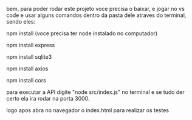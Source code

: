 bem, para poder rodar este projeto voce precisa o baixar, e jogar no vs code e usar alguns comandos dentro da pasta dele atraves do terminal, sendo eles:

npm install (voce precisa ter node instalado no computador)

npm install express

npm install sqlite3

npm install axios

npm install cors 

para executar a API digite "node src/index.js" no terminal e se tudo der certo ela ira rodar na porta 3000.

logo apos abra no navegador o index.html para realizar os testes
